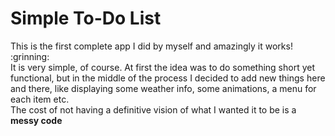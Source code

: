 <h1>Simple To-Do List</h1>
This is the first complete app I did by myself and amazingly it works! :grinning: <br>
It is very simple, of course. At first the idea was to do something short yet functional, but in the middle of the process I decided to add new things here and there, like displaying some weather info, some animations, a menu for each item etc.<br>
The cost of not having a definitive vision of what I wanted it to be is a <strong>messy code</strong> 
